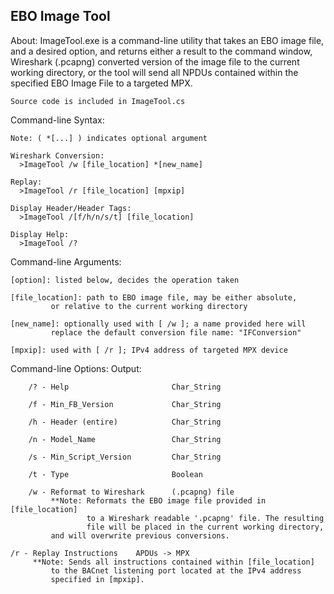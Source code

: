 EBO Image Tool
-------------------

About:
	ImageTool.exe is a command-line utility that takes an EBO image 
	file, and a desired option, and returns either a result to the 
	command window, Wireshark (.pcapng) converted version of 
	the image file to the current working directory, or the tool will
	send all NPDUs contained within the specified EBO Image File to a
	targeted MPX.

	Source code is included in ImageTool.cs

Command-line Syntax:

	Note: ( *[...] ) indicates optional argument

	Wireshark Conversion:
	  >ImageTool /w [file_location] *[new_name]

	Replay:
	  >ImageTool /r [file_location] [mpxip]

	Display Header/Header Tags:
	  >ImageTool /[f/h/n/s/t] [file_location]

	Display Help:
	  >ImageTool /?

Command-line Arguments:
	
	[option]: listed below, decides the operation taken
	
	[file_location]: path to EBO image file, may be either absolute, 
			 or relative to the current working directory
	
	[new_name]: optionally used with [ /w ]; a name provided here will
			 replace the default conversion file name: "IFConversion"
	
	[mpxip]: used with [ /r ]; IPv4 address of targeted MPX device

Command-line Options:                	Output:

    	/? - Help                       Char_String

     	/f - Min_FB_Version             Char_String

     	/h - Header (entire)            Char_String

     	/n - Model_Name                 Char_String

     	/s - Min_Script_Version         Char_String

     	/t - Type                       Boolean

     	/w - Reformat to Wireshark      (.pcapng) file
             **Note: Reformats the EBO image file provided in [file_location]
                     to a Wireshark readable '.pcapng' file. The resulting
                     file will be placed in the current working directory,
		     and will overwrite previous conversions.
	
	/r - Replay Instructions	APDUs -> MPX
	     **Note: Sends all instructions contained within [file_location]
		     to the BACnet listening port located at the IPv4 address
		     specified in [mpxip].
